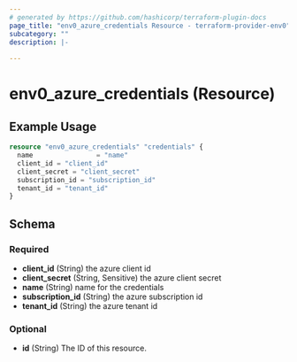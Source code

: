 ```yaml
---
# generated by https://github.com/hashicorp/terraform-plugin-docs
page_title: "env0_azure_credentials Resource - terraform-provider-env0"
subcategory: ""
description: |-
  
---
```


# env0_azure_credentials (Resource)



## Example Usage

```terraform
resource "env0_azure_credentials" "credentials" {
  name                = "name"
  client_id = "client_id"
  client_secret = "client_secret"
  subscription_id = "subscription_id"
  tenant_id = "tenant_id"
}
```

<!-- schema generated by tfplugindocs -->
## Schema

### Required

- **client_id** (String) the azure client id
- **client_secret** (String, Sensitive) the azure client secret
- **name** (String) name for the credentials
- **subscription_id** (String) the azure subscription id
- **tenant_id** (String) the azure tenant id

### Optional

- **id** (String) The ID of this resource.


